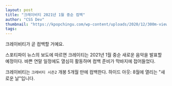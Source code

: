```yaml
---
layout: post
title: "크레이비티 2021년 1월 중순 컴백"
author: "CSS Dev"
thumbnail: "https://kpopchingu.com/wp-content/uploads/2020/12/300m-views-58-1-890x512.png"
tags: 
---
```



크레이비티가 곧 컴백할 거예요.

스포티파이 뉴스의 보도에 따르면 크레이티는 2021년 1월 중순 새로운 음악을 발표할 예정이다. 바쁜 연말 일정에도 열심히 활동하며 컴백 준비가 막바지에 접어들었다.

크레이비티는 `크레비티 시즌2` 개봉 5개월 만에 컴백한다. 하이드 아웃: 8월에 열리는 "새로운 날"입니다.